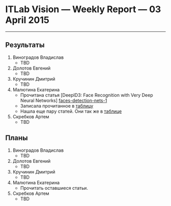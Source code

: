 # ITLab Vision — Weekly Report — 03 April 2015

----------------

## Результаты

  1. Виноградов Владислав
     - TBD
  1. Долотов Евгений
     - TBD
  1. Кручинин Дмитрий
     - TBD
  1. Малютина Екатерина
     - Прочитана статья [DeepID3: Face Recognition with Very Deep Neural Networks] [faces-detection-nets-1]
	 - Записала прочитанное в [таблицу][pedestrian-and-faces-detection-nets]
	 - Нашла еще пару статей. Они так же в [таблице][pedestrian-and-faces-detection-nets]
  1. Скребков Артем
     - TBD

## Планы

  1. Виноградов Владислав
     - TBD
  1. Долотов Евгений
     - TBD
  1. Кручинин Дмитрий
     - TBD
  1. Малютина Екатерина
     - Прочитать оставшиеся статьи.
  1. Скребков Артем
     - TBD





	 
<!-- LINKS -->
[faces-detection-nets-1]:http://arxiv.org/pdf/1502.00873v1.pdf  
[pedestrian-and-faces-detection-nets]: https://docs.google.com/spreadsheets/d/1iOSLENOhO8y_Qped1Vl4PHmNuWIeEYp5qcLOHCfj5Ng/edit?usp=sharing